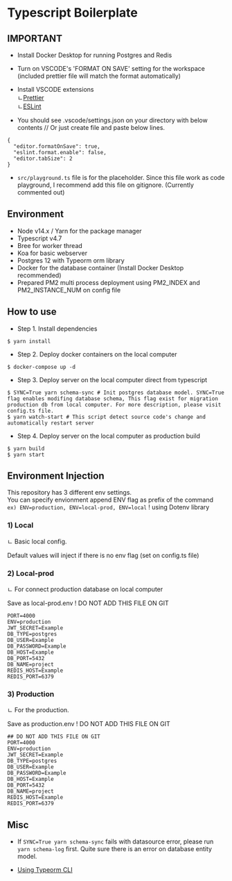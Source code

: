 # Typescript Boilerplate

## IMPORTANT

- Install Docker Desktop for running Postgres and Redis

- Turn on VSCODE's 'FORMAT ON SAVE' setting for the workspace (included prettier file will match the format automatically)
- Install VSCODE extensions  
  ㄴ[Prettier](https://marketplace.visualstudio.com/items?itemName=esbenp.prettier-vscode)  
  ㄴ[ESLint](https://marketplace.visualstudio.com/items?itemName=dbaeumer.vscode-eslint)
- You should see .vscode/settings.json on your directory with below contents // Or just create file and paste below lines.

```
{
  "editor.formatOnSave": true,
  "eslint.format.enable": false,
  "editor.tabSize": 2
}
```

- `src/playground.ts` file is for the placeholder. Since this file work as code playground, I recommend add this file on gitignore. (Currently commented out)

## Environment

- Node v14.x / Yarn for the package manager
- Typescript v4.7
- Bree for worker thread
- Koa for basic webserver
- Postgres 12 with Typeorm orm library
- Docker for the database container (Install Docker Desktop recommended)
- Prepared PM2 multi process deployment using PM2_INDEX and PM2_INSTANCE_NUM on config file

## How to use

- Step 1. Install dependencies

```shell script
$ yarn install
```

- Step 2. Deploy docker containers on the local computer

```shell script
$ docker-compose up -d
```

- Step 3. Deploy server on the local computer direct from typescript

```shell script
$ SYNC=True yarn schema-sync # Init postgres database model. SYNC=True flag enables modifing database schema, This flag exist for migration production db from local computer. For more description, please visit config.ts file.
$ yarn watch-start # This script detect source code's change and automatically restart server
```

- Step 4. Deploy server on the local computer as production build

```shell script
$ yarn build
$ yarn start
```

## Environment Injection

This repository has 3 different env settings.  
You can specify envionment append ENV flag as prefix of the command  
`ex) ENV=production, ENV=local-prod, ENV=local` ! using Dotenv library

### 1) Local

ㄴ Basic local config.

Default values will inject if there is no env flag (set on config.ts file)

### 2) Local-prod

ㄴ For connect production database on local computer

Save as local-prod.env
! DO NOT ADD THIS FILE ON GIT

```
PORT=4000
ENV=production
JWT_SECRET=Example
DB_TYPE=postgres
DB_USER=Example
DB_PASSWORD=Example
DB_HOST=Example
DB_PORT=5432
DB_NAME=project
REDIS_HOST=Example
REDIS_PORT=6379
```

### 3) Production

ㄴ For the production.

Save as production.env
! DO NOT ADD THIS FILE ON GIT

```
## DO NOT ADD THIS FILE ON GIT
PORT=4000
ENV=production
JWT_SECRET=Example
DB_TYPE=postgres
DB_USER=Example
DB_PASSWORD=Example
DB_HOST=Example
DB_PORT=5432
DB_NAME=project
REDIS_HOST=Example
REDIS_PORT=6379
```

## Misc

- If `SYNC=True yarn schema-sync` fails with datasource error, please run `yarn schema-log` first. Quite sure there is an error on database entity model.

- [Using Typeorm CLI](https://typeorm.io/using-cli#create-a-new-migration)
